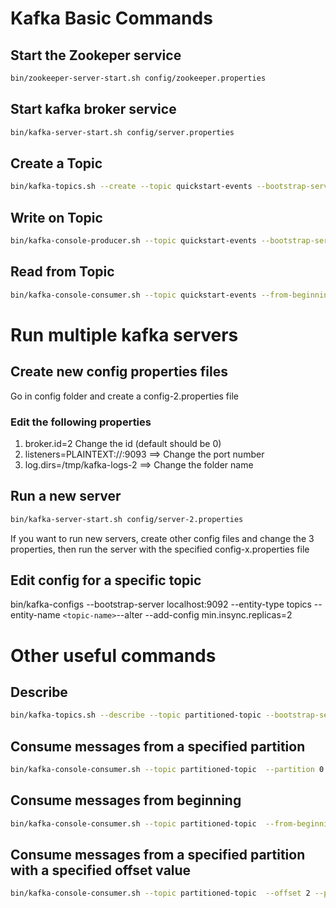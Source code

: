# Kafka Basic Commands

## Start the Zookeper service
```bash
bin/zookeeper-server-start.sh config/zookeeper.properties
```

## Start kafka broker service
```bash
bin/kafka-server-start.sh config/server.properties
```

## Create a Topic
```bash
bin/kafka-topics.sh --create --topic quickstart-events --bootstrap-server localhost:9092 --replication-factor 1 --partitions 1
```

## Write on Topic
```bash
bin/kafka-console-producer.sh --topic quickstart-events --bootstrap-server localhost:9092
```

## Read from Topic
```bash
bin/kafka-console-consumer.sh --topic quickstart-events --from-beginning --bootstrap-server localhost:9092
```

# Run multiple kafka servers

## Create new config properties files
Go in config folder and create a config-2.properties file

### Edit the following properties
1. broker.id=2 Change the id (default should be 0)
2. listeners=PLAINTEXT://:9093 ==> Change the port number
3. log.dirs=/tmp/kafka-logs-2 ==> Change the folder name

## Run a new server
```bash
bin/kafka-server-start.sh config/server-2.properties
```

If you want to run new servers, create other config files and change the 3 properties, then run the server with the specified config-x.properties file

## Edit config for a specific topic
bin/kafka-configs --bootstrap-server localhost:9092 --entity-type topics --entity-name `<topic-name>`--alter --add-config min.insync.replicas=2


# Other useful commands


## Describe
```bash
bin/kafka-topics.sh --describe --topic partitioned-topic --bootstrap-server localhost:9092
```

## Consume messages from a specified partition
```bash
bin/kafka-console-consumer.sh --topic partitioned-topic  --partition 0 --bootstrap-server localhost:9092
```


## Consume messages from beginning
```bash
bin/kafka-console-consumer.sh --topic partitioned-topic  --from-beginning --bootstrap-server localhost:9092
```


## Consume messages from a specified partition with a specified offset value
```bash
bin/kafka-console-consumer.sh --topic partitioned-topic  --offset 2 --partition 2 --bootstrap-server localhost:9092
```

